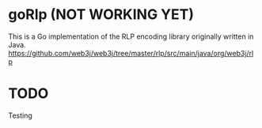 # goRlp (NOT WORKING YET)
This is a Go implementation of the RLP encoding library originally written in Java. https://github.com/web3j/web3j/tree/master/rlp/src/main/java/org/web3j/rlp


# TODO
Testing